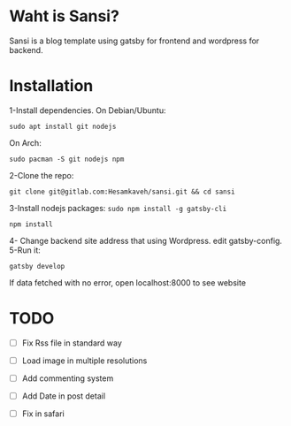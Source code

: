 # Waht is Sansi?
Sansi is a blog template using gatsby for frontend and wordpress for backend.

# Installation
1-Install dependencies.
On Debian/Ubuntu:

`sudo apt install git nodejs`

On Arch:

`sudo pacman -S git nodejs npm`

2-Clone the repo:

`git clone git@gitlab.com:Hesamkaveh/sansi.git && cd sansi`

3-Install nodejs packages:
`sudo npm install -g gatsby-cli`

`npm install`

4- Change backend site address that using Wordpress. edit gatsby-config.
5-Run it:

`gatsby develop`

If data fetched with no error, open localhost:8000 to see website

# TODO
-[ ] Fix Rss file in standard way
-[ ] Load image in multiple resolutions
-[ ] Add commenting system
-[ ] Add Date in post detail
-[ ] Fix in safari

